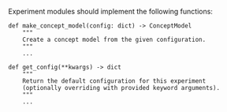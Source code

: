 Experiment modules should implement the following functions:

    def make_concept_model(config: dict) -> ConceptModel
        """
        Create a concept model from the given configuration.
        """
        ...
    
    def get_config(**kwargs) -> dict
        """
        Return the default configuration for this experiment
        (optionally overriding with provided keyword arguments).
        """
        ...
